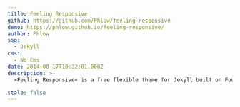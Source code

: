```yaml
---
title: Feeling Responsive
github: https://github.com/Phlow/feeling-responsive
demo: https://phlow.github.io/feeling-responsive/
author: Phlow
ssg:
  - Jekyll
cms:
  - No Cms
date: 2014-08-17T10:32:01.000Z
description: >-
  »Feeling Responsive« is a free flexible theme for Jekyll built on Foundation framework. You can use it for your company site, as a portfolio or as a blog.

stale: false
---
```

